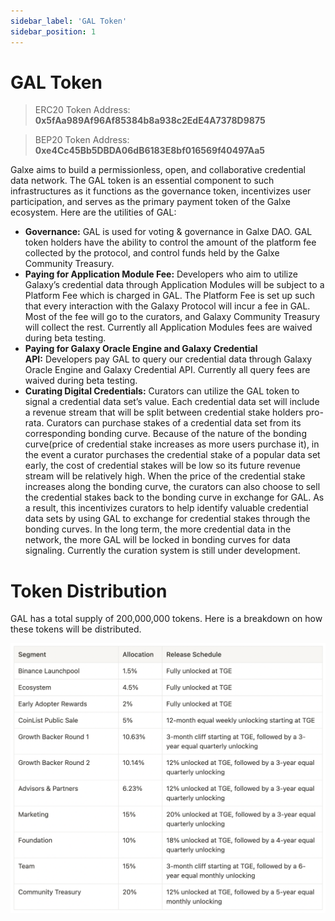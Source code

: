 ```yaml
---
sidebar_label: 'GAL Token'
sidebar_position: 1
---
```



# GAL Token

> ERC20 Token Address: **0x5fAa989Af96Af85384b8a938c2EdE4A7378D9875**

> BEP20 Token Address: **0xe4Cc45Bb5DBDA06dB6183E8bf016569f40497Aa5**

Galxe aims to build a permissionless, open, and collaborative credential data network. The GAL token is an essential component to such infrastructures as it functions as the governance token, incentivizes user participation, and serves as the primary payment token of the Galxe ecosystem. Here are the utilities of GAL:

- **Governance:** GAL is used for voting & governance in Galxe DAO. GAL token holders have the ability to control the amount of the platform fee collected by the protocol, and control funds held by the Galxe Community Treasury.
- **Paying for Application Module Fee:** Developers who aim to utilize Galaxy’s credential data through Application Modules will be subject to a Platform Fee which is charged in GAL. The Platform Fee is set up such that every interaction with the Galaxy Protocol will incur a fee in GAL. Most of the fee will go to the curators, and Galaxy Community Treasury will collect the rest. Currently all Application Modules fees are waived during beta testing.
- **Paying for Galaxy Oracle Engine and Galaxy Credential API:** Developers pay GAL to query our credential data through Galaxy Oracle Engine and Galaxy Credential API. Currently all query fees are waived during beta testing.
- **Curating Digital Credentials:** Curators can utilize the GAL token to signal a credential data set’s value. Each credential data set will include a revenue stream that will be split between credential stake holders pro-rata. Curators can purchase stakes of a credential data set from its corresponding bonding curve. Because of the nature of the bonding curve(price of credential stake increases as more users purchase it), in the event a curator purchases the credential stake of a popular data set early, the cost of credential stakes will be low so its future revenue stream will be relatively high. When the price of the credential stake increases along the bonding curve, the curators can also choose to sell the credential stakes back to the bonding curve in exchange for GAL. As a result, this incentivizes curators to help identify valuable credential data sets by using GAL to exchange for credential stakes through the bonding curves. In the long term, the more credential data in the network, the more GAL will be locked in bonding curves for data signaling. Currently the curation system is still under development.

# Token Distribution

GAL has a total supply of 200,000,000 tokens. Here is a breakdown on how these tokens will be distributed.

![allocation](assets/gal-token-allocation.png)
